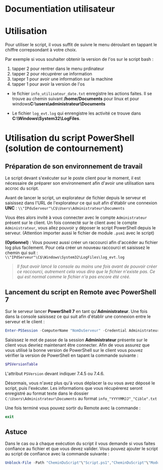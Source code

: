 # Documentiation utilisateur

# Utilisation 

Pour utiliser le script,  il vous suffit de suivre le menu déroulant en tappant le chiffre correpsondant à votre choix.

Par exemple si vous souhaiter obtenir la version de l'os sur le script bash :

1. tapper 2 pour rentrer dans le menu prdinateur
2. tapper 2 pour récuprérer ue information
3. tapepr 1 pour avoir une information sur la machine
4. tapper 1 pour avoir la version de l'os


- le fichier `info_utilisateur_date.txt` enregistre les actions faites. Il se trouve au chemin suivant **/home/Documents** pour linux et pour windows**C:\users\administrateur\Documents**

- Le fichier `log_evt.log` qui enrengistre les activité ce trouve dans **C:\Windows\System32\LogFiles**.


# Utilisation du script PowerShell (solution de contournement)

## Préparation de son environnement de travail

Le script devant s'exécuter sur le poste client pour le moment, il est nécessaire de préparer son environnement afin d'avoir une utilisation sans accroc du script.

Avant de lancer le script, un explorateur de fichier depuis le serveur et saisissez dans l'URL de l'explorateur ce qui suit afin d'établir une connexion **UNC** :
`\\"IPduServeur"\C$\Users\Administrateur\Documents`

Vous êtes alors invité à vous connecter avec le compte `Administrateur` présent sur le client.
Un fois connecté sur le client avec le compte `Administrateur`, vous allez pouvoir y déposer le script PowerShell depuis le serveur. (Attention importer aussi le fichier de module `.psm1` avec le script)

**(Optionnel)** :
Vous pouvez aussi créer un raccourci afin d'accéder au fichier log plus facilement. Pour cela créer un nouveau raccourci et saisissez le chemin qui suit :
`\\"IPdServeur"\C$\Windows\System32\LogFiles\log_evt.log`

>*Il faut avoir lancé la console au moins une fois avant de pouvoir créer ce raccourci, autrement cela vous dira que le fichier n'existe pas. Ce qui est normal comme le fichier n'a pas encore été créé.*


## Lancement du script en Remote avec PowerShell 7

Sur le serveur lancer **PowerShell 7** en tant qu'**Administrateur**. Une fois dans la console saisissez ce qui suit afin d'établir une connexion entre le serveur et le client :
```PowerShell
Enter-PSSession -ComputerName "NomDuServeur" -Credential Administrateur -ConfigurationName "PowerShell.7`
```

Saisissez le mot de passe de la session **Administrateur** présente sur le client
vous devriez maintenant être connecter. Afin de vous assurez que vous utilisé la bonne version de PowerShell sur le client vous pouvez vérifier la version de PowerShell en tapant la commande suivante : 
```PowerShell
$PSVersionTable
```

L'attribut `PSVersion` devant indiquer 7.4.5 ou 7.4.6.

Désormais, vous n'avez plus qu'à vous déplacer la ou vous avez déposé le script, puis l'exécuter.
Les informations que vous récupérerez seront enregistré au format texte dans le dossier `C:\Users\Administrateur\Documents` au format `info_"YYYYMMJJ"_"Cible".txt`

Une fois terminé vous pouvez sortir du Remote avec la commande :
```PowerShell
exit
```


## Astuce

Dans le cas ou à chaque exécution du script il vous demande si vous faites confiance au fichier et que vous devez valider. Vous pouvez ajouter le script au script de confiance avec la commande suivante : 
```PowerShell
Unblock-File -Path "CheminDuScript"\"Script.ps1","CheminDuScript"\"ModuileScript.psm1"
```
